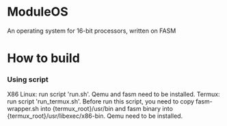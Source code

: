 # ModuleOS
An operating system for 16-bit processors, written on FASM

# How to build

### Using script

X86 Linux: run script 'run.sh'. Qemu and fasm need to be installed.
Termux: run script 'run_termux.sh'. Before run this script, you need to copy fasm-wrapper.sh into {termux_root}/usr/bin and fasm binary into {termux_root}/usr/libexec/x86-bin. Qemu need to be installed.
